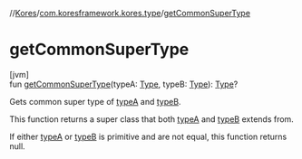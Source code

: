 //[Kores](../../index.md)/[com.koresframework.kores.type](index.md)/[getCommonSuperType](get-common-super-type.md)

# getCommonSuperType

[jvm]\
fun [getCommonSuperType](get-common-super-type.md)(typeA: [Type](https://docs.oracle.com/javase/8/docs/api/java/lang/reflect/Type.html), typeB: [Type](https://docs.oracle.com/javase/8/docs/api/java/lang/reflect/Type.html)): [Type](https://docs.oracle.com/javase/8/docs/api/java/lang/reflect/Type.html)?

Gets common super type of [typeA](get-common-super-type.md) and [typeB](get-common-super-type.md).

This function returns a super class that both [typeA](get-common-super-type.md) and [typeB](get-common-super-type.md) extends from.

If either [typeA](get-common-super-type.md) or [typeB](get-common-super-type.md) is primitive and are not equal, this function returns null.
